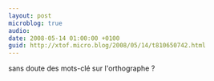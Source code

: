 ```yaml
---
layout: post
microblog: true
audio: 
date: 2008-05-14 01:00:00 +0100
guid: http://xtof.micro.blog/2008/05/14/t810650742.html
---
```

sans doute des mots-clé sur l'orthographe ?
